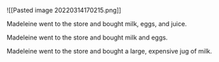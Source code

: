 ![[Pasted image 20220314170215.png]]


Madeleine went to the store and bought milk, eggs, and juice.


Madeleine went to the store and bought milk and eggs.


Madeleine went to the store and bought a large, expensive jug of milk. 